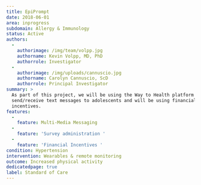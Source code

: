 ```yaml
---
title: EpiPrompt
date: 2018-06-01
area: inprogress
subdomain: Allergy & Immunology
status: Active
authors:
  - 
    authorimage: /img/team/volpp.jpg
    authorname: Kevin Volpp, MD, PhD
    authorrole: Investigator
  - 
    authorimage: /img/uploads/cannuscio.jpg
    authorname: Carolyn Cannuscio, ScD
    authorrole: Principal Investigator
summary: >
  As part of this project, we will be using the Way to Health platform to
  send/receive text messages to adolescents and will be using financial
  incentives.
features:
  - 
    feature: Multi-Media Messaging
  - 
    feature: 'Survey administration '
  - 
    feature: 'Financial Incentives '
condition: Hypertension
intervention: Wearables & remote monitoring
outcome: Increased physical activity
dedicatedpage: true
label: Standard of Care
---
```

